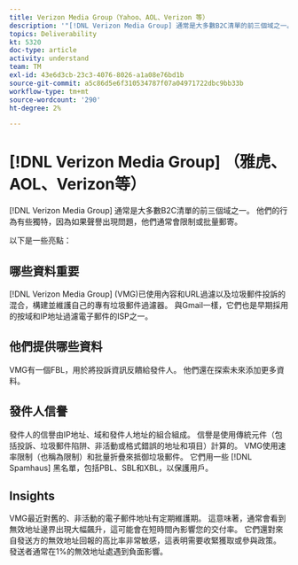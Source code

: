 ```yaml
---
title: Verizon Media Group（Yahoo、AOL、Verizon 等）
description: '"[!DNL Verizon Media Group] 通常是大多數B2C清單的前三個域之一。 他們的行為有些獨特，因為如果名譽問題出現，他們通常會限制或批量郵寄。」'
topics: Deliverability
kt: 5320
doc-type: article
activity: understand
team: TM
exl-id: 43e6d3cb-23c3-4076-8026-a1a08e76bd1b
source-git-commit: a5c86d5e6f310534787f07a04971722dbc9bb33b
workflow-type: tm+mt
source-wordcount: '290'
ht-degree: 2%

---
```


# [!DNL Verizon Media Group] （雅虎、AOL、Verizon等）

[!DNL Verizon Media Group] 通常是大多數B2C清單的前三個域之一。 他們的行為有些獨特，因為如果聲譽出現問題，他們通常會限制或批量郵寄。

以下是一些亮點：

## 哪些資料重要

[!DNL Verizon Media Group] (VMG)已使用內容和URL過濾以及垃圾郵件投訴的混合，構建並維護自己的專有垃圾郵件過濾器。 與Gmail一樣，它們也是早期採用的按域和IP地址過濾電子郵件的ISP之一。

## 他們提供哪些資料

VMG有一個FBL，用於將投訴資訊反饋給發件人。 他們還在探索未來添加更多資料。

## 發件人信譽

發件人的信譽由IP地址、域和發件人地址的組合組成。 信譽是使用傳統元件（包括投訴、垃圾郵件陷阱、非活動或格式錯誤的地址和項目）計算的。 VMG使用速率限制（也稱為限制）和批量折疊來抵御垃圾郵件。 它們用一些 [!DNL Spamhaus] 黑名單，包括PBL、SBL和XBL，以保護用戶。

## Insights

VMG最近對舊的、非活動的電子郵件地址有定期維護期。 這意味著，通常會看到無效地址邊界出現大幅飆升，這可能會在短時間內影響您的交付率。 它們還對來自發送方的無效地址回報的高比率非常敏感，這表明需要收緊獲取或參與政策。 發送者通常在1%的無效地址處遇到負面影響。
